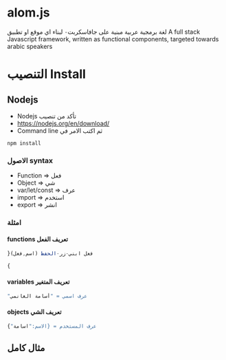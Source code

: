 # alom.js
لغة برمجية عربية مبنية على جافاسكربت٠ لبناء اي موقع او تطبيق      A full stack Javascript framework, written as functional components, targeted towards arabic speakers

# التنصيب Install

## Nodejs
* Nodejs  تأكد من تنصيب
* https://nodejs.org/en/download/
* Command line  ثم اكتب الامر في
```
npm install
```

### الاصول syntax
* Function => فعل
* Object => شي
* var/let/const => عرف
* import => استخدم 
* export => انشر
### امثلة

#### functions تعريف الفعل
```javascript
}(فعل ابني-زر-الحفظ (اسم,فعل

{
```

#### variables  تعريف المتغير
```javascript
"عرف اسمي = "أسامة الغانمي
```

#### objects تعريف الشي
```javascript
{"عرف المستخدم = {الاسم:"اسامة
```

## مثال كامل
